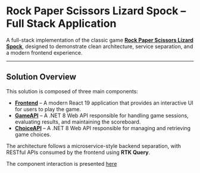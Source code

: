 # Rock Paper Scissors Lizard Spock – Full Stack Application

A full-stack implementation of the classic game [**Rock Paper Scissors Lizard Spock**](https://www.samkass.com/theories/RPSSL.html), designed to demonstrate clean architecture, service separation, and a modern frontend experience.

---

## Solution Overview

This solution is composed of three main components:

- [**Frontend**](frontend/rpsls-game/README.md) – A modern React 19 application that provides an interactive UI for users to play the game.
- [**GameAPI**](backend/GameAPI/Readme.md) – A .NET 8 Web API responsible for handling game sessions, evaluating results, and maintaining the scoreboard.
- [**ChoiceAPI**](backend/ChoiceAPI/Readme.md) – A .NET 8 Web API responsible for managing and retrieving game choices.

The architecture follows a microservice-style backend separation, with RESTful APIs consumed by the frontend using **RTK Query**.

The component interaction is presented [here](/Component_interaction.puml)

